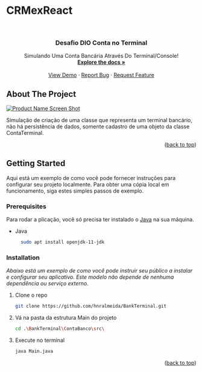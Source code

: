 # CRMexReact

<br />
<div align="center">
  <h3 align="center">Desafio DIO Conta no Terminal</h3>

  <p align="center">
    Simulando Uma Conta Bancária Através Do Terminal/Console!
    <br />
    <a href="https://github.com/digitalinnovationone/trilha-java-basico/tree/main/desafios/sintaxe"><strong>Explore the docs »</strong></a>
    <br />
    <br />
    <a href="https://github.com/hnralmeida/BankTerminal">View Demo</a>
    ·
    <a href="https://github.com/hnralmeida/BankTerminal/issues">Report Bug</a>
    ·
    <a href="https://github.com/hnralmeida/BankTerminal/issues">Request Feature</a>
  </p>
</div>

<!-- ABOUT THE PROJECT -->
## About The Project

[![Product Name Screen Shot][product-screenshot]](https://example.com)

Simulação de criação de uma classe que representa um terminal bancário, não há persistência de dados, somente cadastro de uma objeto da classe ContaTerminal.

<p align="right">(<a href="#readme-top">back to top</a>)</p>

<!-- GETTING STARTED -->
## Getting Started

Aqui está um exemplo de como você pode fornecer instruções para configurar seu projeto localmente.
Para obter uma cópia local em funcionamento, siga estes simples passos de exemplo.

### Prerequisites

Para rodar a plicação, você só precisa ter instalado o [Java](https://www.oracle.com/br/java/technologies/downloads/) na sua máquina.
* Java
  ```sh
    sudo apt install openjdk-11-jdk
  ```

### Installation

_Abaixo está um exemplo de como você pode instruir seu público a instalar e configurar seu aplicativo. Este modelo não depende de nenhuma dependência ou serviço externo._

1. Clone o repo
   ```sh
   git clone https://github.com/hnralmeida/BankTerminal.git
   ```
2. Vá na pasta da estrutura Main do projeto
   ```sh
   cd .\BankTerminal\ContaBanco\src\
   ```
3. Execute no terminal
   ```sh
   java Main.java
   ```

<p align="right">(<a href="#readme-top">back to top</a>)</p>


<!-- MARKDOWN LINKS & IMAGES -->
<!-- https://www.markdownguide.org/basic-syntax/#reference-style-links -->
[product-screenshot]: https://github.com/hnralmeida/BankTerminal/reference/product-screenshot.png?raw=true
